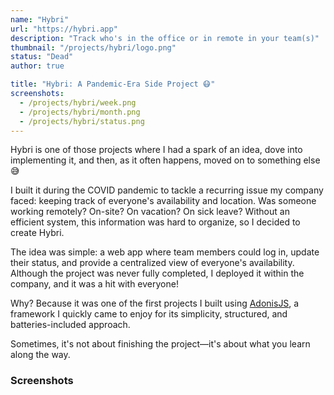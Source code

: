```yaml
---
name: "Hybri"
url: "https://hybri.app"
description: "Track who's in the office or in remote in your team(s)"
thumbnail: "/projects/hybri/logo.png"
status: "Dead"
author: true

title: "Hybri: A Pandemic-Era Side Project 😷"
screenshots:
  - /projects/hybri/week.png
  - /projects/hybri/month.png
  - /projects/hybri/status.png
---
```


Hybri is one of those projects where I had a spark of an idea, dove into implementing it, and then, as it often happens, moved on to something else 😅

I built it during the COVID pandemic to tackle a recurring issue my company faced: keeping track of everyone's availability and location. Was someone working remotely? On-site? On vacation? On sick leave? Without an efficient system, this information was hard to organize, so I decided to create Hybri.

The idea was simple: a web app where team members could log in, update their status, and provide a centralized view of everyone's availability. Although the project was never fully completed, I deployed it within the company, and it was a hit with everyone!

Why? Because it was one of the first projects I built using [AdonisJS](https://adonisjs.com/), a framework I quickly came to enjoy for its simplicity, structured, and batteries-included approach.

Sometimes, it's not about finishing the project—it's about what you learn along the way.

### Screenshots
